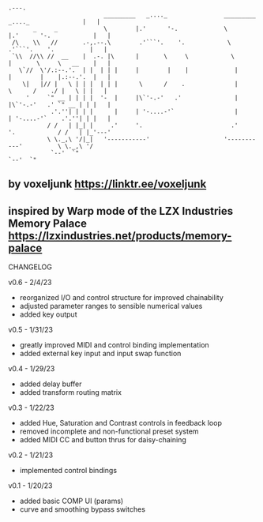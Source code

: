 ```
                                                                                              .---. 
                           _________   _...._                _________   _...._               |   | 
       _     _             \        |.'      '-.             \        |.'      '-.            |   | 
 /\    \\   //       .-,.--.\        .'```'.    '.            \        .'```'.    '.          |   | 
 `\\  //\\ //  __    |  .-. |\      |       \     \            \      |       \     \   __    |   | 
   \`//  \'/.:--.'.  | |  | | |     |        |    |             |     |        |    |.:--.'.  |   | 
    \|   |// |   \ | | |  | | |      \      /    .              |      \      /    ./ |   \ | |   | 
     '     `" __ | | | |  '-  |     |\`'-.-'   .'               |     |\`'-.-'   .' `" __ | | |   | 
            .'.''| | | |      |     | '-....-'`                 |     | '-....-'`    .'.''| | |   | 
           / /   | |_| |     .'     '.                         .'     '.            / /   | |_'---' 
           \ \._,\ '/|_|   '-----------'                     '-----------'          \ \._,\ '/      
            `--'  `"                                                                 `--'  `"       
```

by voxeljunk
https://linktr.ee/voxeljunk
---------------------------------------------------------
inspired by Warp mode of the LZX Industries Memory Palace
https://lzxindustries.net/products/memory-palace
---------------------------------------------------------
CHANGELOG

v0.6 - 2/4/23
- reorganized I/O and control structure for improved chainability
- adjusted parameter ranges to sensible numerical values
- added key output

v0.5 - 1/31/23
- greatly improved MIDI and control binding implementation
- added external key input and input swap function

v0.4 - 1/29/23
- added delay buffer
- added transform routing matrix

v0.3 - 1/22/23
- added Hue, Saturation and Contrast controls in feedback loop
- removed incomplete and non-functional preset system
- added MIDI CC and button thrus for daisy-chaining

v0.2 - 1/21/23
- implemented control bindings

v0.1 - 1/20/23
- added basic COMP UI (params)
- curve and smoothing bypass switches
